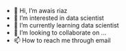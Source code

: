 - 👋 Hi, I’m awais riaz
- 👀 I’m interested in data scientist
- 🌱 I’m currently learning data scientist
- 💞️ I’m looking to collaborate on ...
- 📫 How to reach me through email

<!---
awais966637/awais966637 is a ✨ special ✨ repository because its `README.md` (this file) appears on your GitHub profile.
You can click the Preview link to take a look at your changes.
--->
